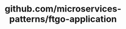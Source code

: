 ---
layout: post
title: github.com/microservices-patterns/ftgo-application
categories: link
tags: [انگلیسی, گیت‌هاب, برنامه‌نویسی]
---